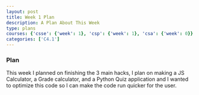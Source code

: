```yaml
---
layout: post
title: Week 1 Plan 
description: A Plan About This Week
type: plans
courses: {'csse': {'week': 1}, 'csp': {'week': 1}, 'csa': {'week': 0}}
categories: ['C4.1']
---
```


### Plan

This week I planned on finishing the 3 main hacks, I plan on making a JS Calculator, a Grade calculator, and a Python Quiz application and I wanted to optimize this code so I can make the code run quicker for the user.